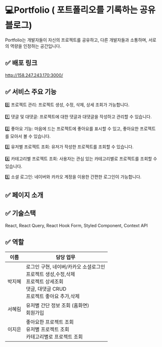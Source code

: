 # 💻Portfolio ( 포트폴리오를 기록하는 공유 블로그)

Portfolio는 개발자들이 자신의 프로젝트를 공유하고, 다른 개발자들과 소통하며, 서로의 역량을 인정하는 공간입니다.

## ✅ 배포 링크

http://158.247.243.170:3000/

## ✅ 서비스 주요 기능

0️⃣ 프로젝트 관리: 프로젝트 생성, 수정, 삭제, 상세 조회가 가능합니다.

1️⃣ 댓글 및 대댓글: 프로젝트에 대한 댓글과 대댓글을 작성하고 관리할 수 있습니다.

2️⃣ 좋아요 기능: 마음에 드는 프로젝트에 좋아요를 표시할 수 있고, 좋아요한 프로젝트를 모아서 볼 수 있습니다.

3️⃣ 유저별 프로젝트 조회: 유저가 작성한 프로젝트를 조회할 수 있습니다.

4️⃣ 카테고리별 프로젝트 조회: 사용자는 관심 있는 카테고리별로 프로젝트를 조회할 수 있습니다.

5️⃣ 소셜 로그인: 네이버와 카카오 계정을 이용한 간편한 로그인이 가능합니다.

## ✅ 페이지 소개

## ✅ 기술스택

React, React Query, React Hook Form,
Styled Component, Context API
## ✅ 역할

| 이름   | 담당 업무                                                                                                                                       |
| ------ | ----------------------------------------------------------------------------------------------------------------------------------------------- |
| 박지혜 | 로그인 구현, 네이버/카카오 소셜로그인 <br> 프로젝트 생성,수정,삭제 <br> 프로젝트 상세조회 <br> 댓글, 대댓글 CRUD <br> 프로젝트 좋아요 추가,삭제 |
| 서혜림 | 유저별 간단 정보 조회 (홈화면) <br> 회원가입                                                                                                    |
| 이지은 | 좋아요한 프로젝트 조회 <br> 유저별 프로젝트 조회 <br> 카테고리별로 프로젝트 조회                                                                |
